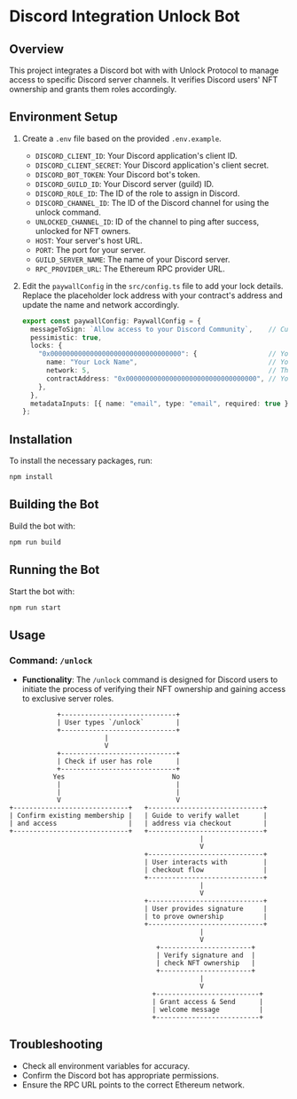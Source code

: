 # Discord Integration Unlock Bot

## Overview
This project integrates a Discord bot with with Unlock Protocol to manage access to specific Discord server channels. It verifies Discord users' NFT ownership and grants them roles accordingly.

## Environment Setup
1. Create a `.env` file based on the provided `.env.example`.

   - `DISCORD_CLIENT_ID`: Your Discord application's client ID.
   - `DISCORD_CLIENT_SECRET`: Your Discord application's client secret.
   - `DISCORD_BOT_TOKEN`: Your Discord bot's token.
   - `DISCORD_GUILD_ID`: Your Discord server (guild) ID.
   - `DISCORD_ROLE_ID`: The ID of the role to assign in Discord.
   - `DISCORD_CHANNEL_ID`: The ID of the Discord channel for using the unlock command.
   - `UNLOCKED_CHANNEL_ID`: ID of the channel to ping after success, unlocked for NFT owners.
   - `HOST`: Your server's host URL.
   - `PORT`: The port for your server.
   - `GUILD_SERVER_NAME`: The name of your Discord server.
   - `RPC_PROVIDER_URL`: The Ethereum RPC provider URL.

2. Edit the `paywallConfig` in the `src/config.ts` file to add your lock details. Replace the placeholder lock address with your contract's address and update the name and network accordingly.

   ```typescript
   export const paywallConfig: PaywallConfig = {
     messageToSign: `Allow access to your Discord Community`,    // Custom message to sign
     pessimistic: true,
     locks: {
       "0x000000000000000000000000000000000": {                  // Your unlock contract address
         name: "Your Lock Name",                                 // Your lock name
         network: 5,                                             // The network ID your contract is deployed on
         contractAddress: "0x000000000000000000000000000000000", // Your unlock contract address
       },
     },
     metadataInputs: [{ name: "email", type: "email", required: true }],
   };
   ```


## Installation
To install the necessary packages, run:

```bash
npm install
```

## Building the Bot
Build the bot with:

```bash
npm run build
```

## Running the Bot
Start the bot with:

```bash
npm run start
```

## Usage

### Command: `/unlock`

- **Functionality**: The `/unlock` command is designed for Discord users to initiate the process of verifying their NFT ownership and gaining access to exclusive server roles.


```
            +-----------------------------+
            | User types `/unlock`        |
            +-----------------------------+
                        |
                        V
            +-----------------------------+
            | Check if user has role      |
            +-----------------------------+
           Yes                           No
            |                             |
            |                             |
            V                             V
+-----------------------------+   +-----------------------------+
| Confirm existing membership |   | Guide to verify wallet      |
| and access                  |   | address via checkout        |
+-----------------------------+   +-----------------------------+
                                                |
                                                V
                                  +-----------------------------+
                                  | User interacts with         |
                                  | checkout flow               |
                                  +-----------------------------+
                                                |
                                                V
                                  +-----------------------------+
                                  | User provides signature     |
                                  | to prove ownership          |
                                  +-----------------------------+
                                                |
                                                V
                                     +-----------------------+
                                     | Verify signature and  |
                                     | check NFT ownership   |
                                     +-----------------------+
                                                |
                                                V
                                    +--------------------------+
                                    | Grant access & Send      |
                                    | welcome message          |
                                    +--------------------------+

```

## Troubleshooting
- Check all environment variables for accuracy.
- Confirm the Discord bot has appropriate permissions.
- Ensure the RPC URL points to the correct Ethereum network.

